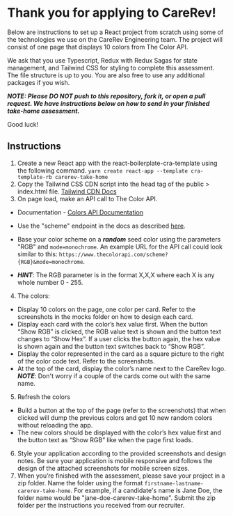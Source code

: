 # Thank you for applying to CareRev!

Below are instructions to set up a React project from scratch using some of the technologies we use on the CareRev Engineering team. The project will consist of one page that displays 10 colors from The Color API. 

We ask that you use Typescript, Redux with Redux Sagas for state management, and Tailwind CSS for styling to complete this assessment. The file structure is up to you. You are also free to use any additional packages if you wish.

***NOTE: Please DO NOT push to this repository, fork it, or open a pull request. We have instructions below on how to send in your finished take-home assessment.***

Good luck!

## Instructions

1. Create a new React app with the react-boilerplate-cra-template using the following command.
   `yarn create react-app --template cra-template-rb carerev-take-home`
2. Copy the Tailwind CSS CDN script into the head tag of the public > index.html file.
   [Tailwind CDN Docs](https://tailwindcss.com/docs/installation/play-cdn)
3. On page load, make an API call to The Color API.

- Documentation - [Colors API Documentation](https://www.thecolorapi.com/docs)
- Use the "scheme" endpoint in the docs as described [here](https://www.thecolorapi.com/docs#schemes). 
- Base your color scheme on a ***random*** seed color using the parameters "RGB" and `mode=monochrome`. An example URL for the API call could look similar to this: `https://www.thecolorapi.com/scheme?{RGB}&mode=monochrome`. 

- ***HINT***: The RGB parameter is in the format X,X,X where each X is any whole number 0 - 255.

4. The colors:

- Display 10 colors on the page, one color per card. Refer to the screenshots in the mocks folder on how to design each card.
- Display each card with the color’s hex value first. When the button “Show RGB” is clicked, the RGB value text is shown and the button text changes to “Show Hex”. If a user clicks the button again, the hex value is shown again and the button text switches back to “Show RGB”.
- Display the color represented in the card as a square picture to the right of the color code text. Refer to the screenshots.
- At the top of the card, display the color’s name next to the CareRev logo. ***NOTE***: Don't worry if a couple of the cards come out with the same name.

5. Refresh the colors

- Build a button at the top of the page (refer to the screenshots) that when clicked will dump the previous colors and get 10 new random colors without reloading the app.
- The new colors should be displayed with the color’s hex value first and the button text as “Show RGB” like when the page first loads.

6. Style your application according to the provided screenshots and design notes. Be sure your application is mobile responsive and follows the design of the attached screenshots for mobile screen sizes.
7. When you’re finished with the assessment, please save your project in a zip folder. Name the folder using the format `firstname-lastname-carerev-take-home`. For example, if a candidate's name is Jane Doe, the folder name would be "jane-doe-carerev-take-home". Submit the zip folder per the instructions you received from our recruiter.
